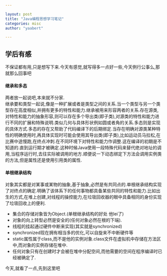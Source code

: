 ```yaml
---

layout: post
title: "Java编程思想学习笔记"
categories: misc
author: "yaabert" 

---
```


## 学后有感
不保证都有用,只是想写下来.今天有感觉,就写得多一点好一些,今天例行公事么,那就那么回事吧
#### 继承和多态
两者放一起说吧,本来就不分家.            
继承要和类型一起说,像是一种扩展或者是类型之间的关系.当一个类型与另一个类型存在高度相似,并拥有更多的特性和能力.继承被用来形容两者的关系.存在源类,对特性和能力的抽象形容,则可以存在多个导出类(即子类),对源类的特性和能力进行不同的扩展和特殊说明.类似几何与具体形状例如圆或者角的关系.多态则是实现的具体方式.多态的存在又帮助了代码编译下的后期绑定.当存在明确对源类某种特性的明确使用时,再具体实现时可能会使用其导出类(即子类),比如运动员马拉松,在比赛中途慢跑,在终点冲刺.在不同环境下对特性和能力作调整.这在编译的初期是不知道的.直到运行期才被确定.这种时候Java使用一段特殊代码来替代绝对地址的调用,当程序运行时,去往实际被调用的地方.顺便说一下动态绑定下方法会调用实例类的方法,但是属性还是使用引用类的属性.
#### 单根继承结构
对象其实都是对某事或某物的抽象,基于抽象,必然是有共同点的.单根继承结构实现了对终点的确定.明确了该体系下的任何事物都具备某些共同的特性和能力.比如出生的方式,在堆上创建,对线程的操控能力,在垃圾回收器的眼中具备相同的身份实现了垃圾回收上的便利.

* 集合的存储对象皆为Object.(单根继承结构的好处 他lei了)
* 对象的向上转型必然是安全的(任何对象必然在根的下端).
* 线程的挂起通过硬件中断来实现(其实就是synchronized)
* synchronized现在拥有相当多的优化,可以自旋来不中断硬件等
* static属性属于class,而不是他的实例对象.class文件在虚拟机中存储在方法区中,而对象的实例存储在堆中.
* 任何对象只有在创建时才会被在堆中分配空间,而他需要的空间在程序编译时已经被确定了.

今天,就看了一点,先到这里吧
